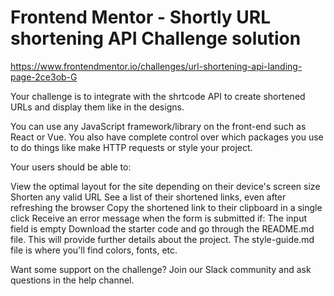 # Frontend Mentor - Shortly URL shortening API Challenge solution
https://www.frontendmentor.io/challenges/url-shortening-api-landing-page-2ce3ob-G

Your challenge is to integrate with the shrtcode API to create shortened URLs and display them like in the designs.

You can use any JavaScript framework/library on the front-end such as React or Vue. You also have complete control over which packages you use to do things like make HTTP requests or style your project.

Your users should be able to:

View the optimal layout for the site depending on their device's screen size
Shorten any valid URL
See a list of their shortened links, even after refreshing the browser
Copy the shortened link to their clipboard in a single click
Receive an error message when the form is submitted if:
The input field is empty
Download the starter code and go through the README.md file. This will provide further details about the project. The style-guide.md file is where you'll find colors, fonts, etc.

Want some support on the challenge? Join our Slack community and ask questions in the help channel. 
